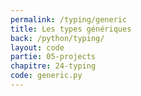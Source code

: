```yaml
---
permalink: /typing/generic
title: Les types génériques
back: /python/typing/
layout: code
partie: 05-projects
chapitre: 24-typing
code: generic.py
---
```



